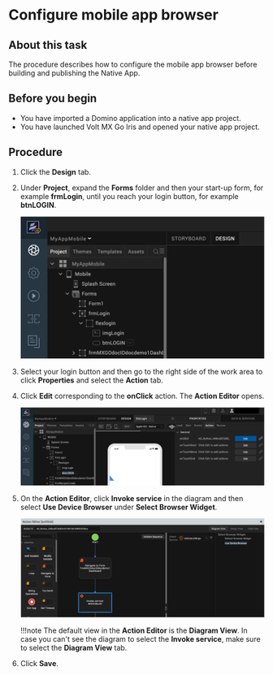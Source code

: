 # Configure mobile app browser

## About this task

The procedure describes how to configure the mobile app browser before building and publishing the Native App.

## Before you begin

- You have imported a Domino application into a native app project.
- You have launched Volt MX Go Iris and opened your native app project. 

## Procedure

1. Click the **Design** tab. 
2. Under **Project**, expand the **Forms** folder and then your start-up form, for example **frmLogin**, until you reach your login button, for example **btnLOGIN**.

    ![Project tab](../assets/images/didesignproj.png)

3. Select your login button and then go to the right side of the work area to click **Properties** and select the **Action** tab. 
4. Click **Edit** corresponding to the **onClick** action. The **Action Editor** opens.

    ![Action tab](../assets/images/didesignaction.png)

5. On the **Action Editor**, click **Invoke service** in the diagram and then select **Use Device Browser** under **Select Browser Widget**.

    ![Action Editor](../assets/images/didesigninvoke.png)

    !!!note
        The default view in the **Action Editor** is the **Diagram View**. In case you can't see the diagram to select the **Invoke service**, make sure to select the **Diagram View** tab.

6. Click **Save**. 
